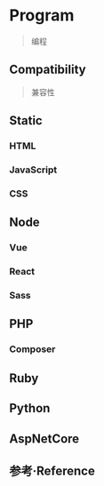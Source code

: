 # Program

> 编程

## Compatibility

> 兼容性

## Static

### HTML

### JavaScript

### CSS

## Node

### Vue

### React

### Sass

## PHP

### Composer

## Ruby

## Python

## AspNetCore

## 参考·Reference
